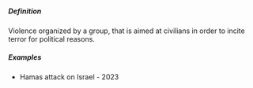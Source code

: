 ##### Definition
Violence organized by a group, that is aimed at civilians in order to incite terror for political reasons. 

  

##### Examples
- Hamas attack on Israel - 2023